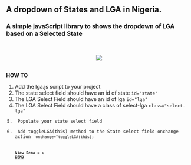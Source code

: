 ## A dropdown of States and LGA in Nigeria.
### A simple javaScript library to shows the dropdown of LGA based on a Selected State
<br><center><img src="img/eg.png"></center><br>

<b>HOW TO</b>
<ol>
<li>Add the lga.js script to your project</li>
<li> The state select field should have an id of state <code>id="state"</code></li>
<li>The LGA Select Field should have an id of lga <code>id="lga"</code></li>
<li> The LGA Select Field should have a class of select-lga <code>class="select-lga"</li>
<li> Populate your state select field </li>    
<li> Add toggleLGA(this) method to the State select field onchange action <code> onchange="toggleLGA(this);</li>     

<b>View Demo = > </a>
<a href="https://ekpangmichael.github.io/state-LGA-NG/" target="_blank">DEMO</a>


